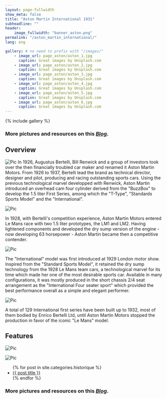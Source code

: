```yaml
---
layout: page-fullwidth
show_meta: false
title: "Aston Martin International 1931"
subheadline: ""
header:
    image_fullwidth: "banner_aston.png"
permalink: "/aston_martin_international/"
lang: eng

gallery: # no need to prefix with "/images/"
    - image_url: page_aston/aston_1.jpg
      caption: Great images by Unsplash.com
    - image_url: page_aston/aston_2.jpg
      caption: Great images by Unsplash.com
    - image_url: page_aston/aston_3.jpg
      caption: Great images by Unsplash.com
    - image_url: page_aston/aston_4.jpg
      caption: Great images by Unsplash.com
    - image_url: page_aston/aston_5.jpg
      caption: Great images by Unsplash.com
    - image_url: page_aston/aston_6.jpg
      caption: Great images by Unsplash.com
---
```


{% include gallery %}

### More pictures and resources on this [*Blog*](https://astonmartink084.blogspot.com/).

## Overview
![Pic](/images/page_aston/aston_1.jpg)
In 1926, Augustus Bertelli, Bill Renwick and a group of investors took over the then financially troubled car maker and renamed it Aston Martin Motors. From 1926 to 1937, Bertelli lead the brand as technical director, designer and pilot, producing and racing outstanding sports cars. Using the previous technological marvel developped with Renwick, Aston Martin introduced an overhead cam four cylinder derived from the "BuzzBox" to develop the 1.5 liter First Series, among which the "T-Type", "Standards Sports Model" and the "International".

![Pic](/images/page_aston/aston_2.jpg)

In 1928, with Bertelli's competition experience, Aston Martin Motors entered Le Mans race with two 1.5 liter prototypes, the LM1 and LM2. Having lightened components and developed the dry sump version of the engine - now developing 63 horsepower - Aston Martin became then a competitive contender.

![Pic](/images/page_aston/aston_3.jpg)

The "International" model was first introduced at 1929 London motor show. Inspired from the "Standard Sports Model", it retained the dry sump technology from the 1928 Le Mans team cars, a technological marvel for its time which made her one of the most desirable sports car. Available in many configurations, it was mostly produced in the short chassis 2/4 seat arrangement as the "International Four seater sport" which provided the best performance overall as a simple and elegant performer.

![Pic](/images/page_aston/aston_4.jpg)

A total of 129 International first series have been built up to 1932, most of them bodied by Enrico Bertelli Ltd, until Aston Martin Motors stopped the production in favor of the iconic "Le Mans" model.

## Features
![Pic](/images/page_aston/aston_5.jpg)

![Pic](/images/page_aston/aston_6.jpg)

<ul>
    {% for post in site.categories.historique %}
    <li><a href="{{ site.url }}{{ site.baseurl }}{{ post.url }}">{{ post.title }}</a></li>
    {% endfor %}
</ul>

### More pictures and resources on this [*Blog*](https://astonmartink084.blogspot.com/).
